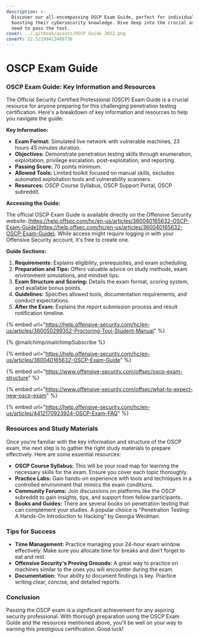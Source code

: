 ```yaml
---
description: >-
  Discover our all-encompassing OSCP Exam Guide, perfect for individuals keen on
  boosting their cybersecurity knowledge. Dive deep into the crucial aspects you
  need to pass the test.
cover: ../.gitbook/assets/OSCP Guide 2022.png
coverY: 22.52199413489736
---
```


# OSCP Exam Guide

### OSCP Exam Guide: Key Information and Resources

The Official Security Certified Professional (OSCP) Exam Guide is a crucial resource for anyone preparing for this challenging penetration testing certification. Here's a breakdown of key information and resources to help you navigate the guide:

**Key Information:**

* **Exam Format:** Simulated live network with vulnerable machines, 23 hours 45 minutes duration.
* **Objectives:** Demonstrate penetration testing skills through enumeration, exploitation, privilege escalation, post-exploitation, and reporting.
* **Passing Score:** 70 points minimum.
* **Allowed Tools:** Limited toolkit focused on manual skills, excludes automated exploitation tools and vulnerability scanners.
* **Resources:** OSCP Course Syllabus, OSCP Support Portal, OSCP subreddit.

**Accessing the Guide:**

The official OSCP Exam Guide is available directly on the Offensive Security website: [https://help.offsec.com/hc/en-us/articles/360040165632-OSCP-Exam-Guide](https://help.offsec.com/hc/en-us/articles/360040165632-OSCP-Exam-Guide). While access might require logging in with your Offensive Security account, it's free to create one.

**Guide Sections:**

1. **Requirements:** Explains eligibility, prerequisites, and exam scheduling.
2. **Preparation and Tips:** Offers valuable advice on study methods, exam environment simulations, and mindset tips.
3. **Exam Structure and Scoring:** Details the exam format, scoring system, and available bonus points.
4. **Guidelines:** Specifies allowed tools, documentation requirements, and conduct expectations.
5. **After the Exam:** Explains the report submission process and result notification timeline.

{% embed url="https://help.offensive-security.com/hc/en-us/articles/360050299352-Proctoring-Tool-Student-Manual" %}

{% @mailchimp/mailchimpSubscribe %}

{% embed url="https://help.offensive-security.com/hc/en-us/articles/360040165632-OSCP-Exam-Guide" %}

{% embed url="https://www.offensive-security.com/offsec/oscp-exam-structure" %}

{% embed url="https://www.offensive-security.com/offsec/what-to-expect-new-oscp-exam" %}

{% embed url="https://help.offensive-security.com/hc/en-us/articles/4412170923924-OSCP-Exam-FAQ" %}

### Resources and Study Materials

Once you're familiar with the key information and structure of the OSCP exam, the next step is to gather the right study materials to prepare effectively. Here are some essential resources:

* **OSCP Course Syllabus:** This will be your road map for learning the necessary skills for the exam. Ensure you cover each topic thoroughly.
* **Practice Labs:** Gain hands-on experience with tools and techniques in a controlled environment that mimics the exam conditions.
* **Community Forums:** Join discussions on platforms like the OSCP subreddit to gain insights, tips, and support from fellow participants.
* **Books and Guides:** There are several books on penetration testing that can complement your studies. A popular choice is "Penetration Testing: A Hands-On Introduction to Hacking" by Georgia Weidman.

### Tips for Success

* **Time Management:** Practice managing your 24-hour exam window effectively. Make sure you allocate time for breaks and don’t forget to eat and rest.
* **Offensive Security's Proving Grounds:** A great way to practice on machines similar to the ones you will encounter during the exam.
* **Documentation:** Your ability to document findings is key. Practice writing clear, concise, and detailed reports.

### Conclusion

Passing the OSCP exam is a significant achievement for any aspiring security professional. With thorough preparation using the OSCP Exam Guide and the resources mentioned above, you'll be well on your way to earning this prestigious certification. Good luck!
